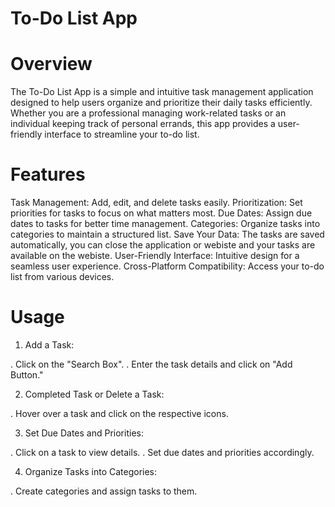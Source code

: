# To-Do List App

# Overview

The To-Do List App is a simple and intuitive task management application designed to help users organize and prioritize their daily tasks efficiently. Whether you are a professional managing work-related tasks or an individual keeping track of personal errands, this app provides a user-friendly interface to streamline your to-do list.

# Features

Task Management: Add, edit, and delete tasks easily.
Prioritization: Set priorities for tasks to focus on what matters most.
Due Dates: Assign due dates to tasks for better time management.
Categories: Organize tasks into categories to maintain a structured list.
Save Your Data: The tasks are saved automatically, you can close the application or webiste and your tasks are available on the webiste.
User-Friendly Interface: Intuitive design for a seamless user experience.
Cross-Platform Compatibility: Access your to-do list from various devices.

# Usage

1. Add a Task:

. Click on the "Search Box".
. Enter the task details and click on "Add Button."

2. Completed Task or Delete a Task:

. Hover over a task and click on the respective icons.

3. Set Due Dates and Priorities:

. Click on a task to view details.
. Set due dates and priorities accordingly.

4. Organize Tasks into Categories:

. Create categories and assign tasks to them.
